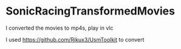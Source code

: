 # SonicRacingTransformedMovies
I converted the movies to mp4s, play in vlc

I used https://github.com/Rikux3/UsmToolkit to convert
